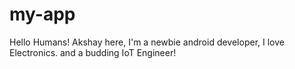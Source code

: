 # my-app

Hello Humans!
Akshay here, I'm a newbie android developer, I love Electronics.
and a budding IoT Engineer!
